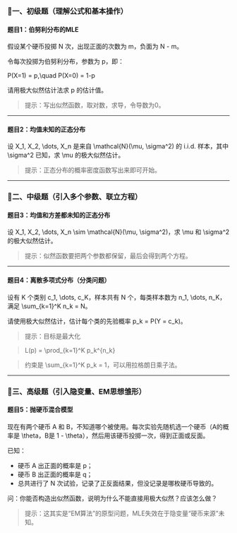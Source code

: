 ### **📘一、初级题（理解公式和基本操作）**

#### **题目1：伯努利分布的MLE**

假设某个硬币投掷 N 次，出现正面的次数为 m，负面为 N - m。

令每次投掷为伯努利分布，参数为 p，即：

P(X=1) = p,\quad P(X=0) = 1-p

请用极大似然估计法求 p 的估计值。



> 提示：写出似然函数，取对数，求导，令导数为0。



------



#### **题目2：均值未知的正态分布**

设 X_1, X_2, \dots, X_n 是来自 \mathcal{N}(\mu, \sigma^2) 的 i.i.d. 样本，其中 \sigma^2 已知，求 \mu 的极大似然估计。



> 提示：正态分布的概率密度函数写出来即可开始。



------



### **📗二、中级题（引入多个参数、联立方程）**

#### **题目3：均值和方差都未知的正态分布**





设 X_1, X_2, \dots, X_n \sim \mathcal{N}(\mu, \sigma^2)，求 \mu 和 \sigma^2 的极大似然估计。



> 提示：似然函数要把两个参数都保留，最后会得到两个方程。



------





#### **题目4：离散多项式分布（分类问题）**

设有 K 个类别 c_1, \dots, c_K，样本共有 N 个，每类样本数为 n_1, \dots, n_K，满足 \sum_{k=1}^K n_k = N。

请使用极大似然估计，估计每个类的先验概率 p_k = P(Y = c_k)。



> 提示：目标是最大化

> L(p) = \prod_{k=1}^K p_k^{n_k}

> 约束是 \sum_{k=1}^K p_k = 1，可以用拉格朗日乘子法。



------



### **📕三、高级题（引入隐变量、EM思想雏形）**

#### **题目5：抛硬币混合模型**

现在有两个硬币 A 和 B，不知道哪个被使用。每次实验先随机选一个硬币（A的概率是 \theta，B是 1 - \theta），然后用该硬币投掷一次，得到正面或反面。

已知：



- 硬币 A 出正面的概率是 p；
- 硬币 B 出正面的概率是 q；
- 总共进行了 N 次试验，记录了正反面结果，但没记录是哪枚硬币导致的。

问：你能否构造出似然函数，说明为什么不能直接用极大似然？应该怎么做？



> 提示：这其实是“EM算法”的原型问题，MLE失效在于隐变量“硬币来源”未知。